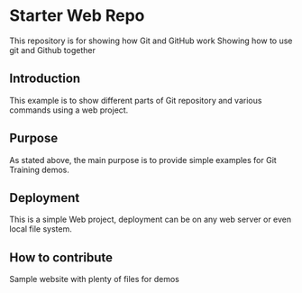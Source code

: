 # Starter Web Repo

This repository is for showing how Git and GitHub work
Showing how to use git and Github together

## Introduction

This example is to show different parts of Git repository and various commands using a web project.

## Purpose

As stated above, the main purpose is to provide simple examples for Git Training demos.

## Deployment

This is a simple Web project, deployment can be on any web server or even local file system.

## How to contribute

Sample website with plenty of files for demos

